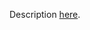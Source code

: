 Description [here](https://scalacenter.github.io/scala-3-migration-guide/docs/incompatibilities/other-changed-features.html#case-class-companion).